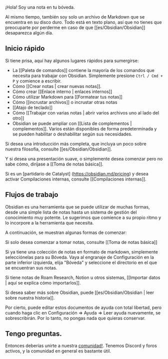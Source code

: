 ¡Hola! Soy una nota en tu bóveda.

Al mismo tiempo, también soy solo un archivo de Markdown que se encuentra en su disco duro. Todo está en texto plano, así que no tienes que preocuparte por perderme en caso de que [[es/Obsidian/Obsidian]] desaparezca algún día.

## Inicio rápido

Si tiene prisa, aquí hay algunos lugares rápidos para sumergirse:

- La [[Paleta de comandos]] contiene la mayoría de los comandos que necesita para trabajar con Obsidian. Simplemente presione `Ctrl / Cmd + P` y comience a escribir.
- Cómo [[Crear notas | crear nuevas notas]].
- Cómo crear [[Enlace interno | enlaces internos]]
- Cómo utilizar Markdown para [[Formatear tus notas]]
- Cómo [[incrustar archivos]] o incrustar otras notas
- [[Atajo de teclado]]
- Cómo [[Trabajar con varias notas | abrir varios archivos uno al lado del otro]]
- Obsidian se puede ampliar con [[Lista de complementos | complementos]]. Varios están disponibles de forma predeterminada y se pueden habilitar o deshabilitar según sus necesidades.


Si desea una introducción más completa, que incluya un poco sobre nuestra filosofía, consulte [[es/Obsidian/Obsidian]].

Y si desea una presentación suave, o simplemente desea comenzar pero no sabe cómo, diríjase a [[Toma de notas básica]].

Si es un [partidario de Catalyst] (https://obsidian.md/pricing) y desea activar Compilaciones internas, consulte [[Compilaciones internas]].

## Flujos de trabajo

Obsidian es una herramienta que se puede utilizar de muchas formas, desde una simple lista de notas hasta un sistema de gestión del conocimiento muy potente. Le sugerimos que comience a su propio ritmo y lo incorpore a la herramienta que necesita.

A continuación, se muestran algunas formas de comenzar:

Si solo desea comenzar a tomar notas, consulte [[Toma de notas básica]]

Si ya tiene una colección de notas en formato de markdown, simplemente selecciónelas para su Bóveda. Vaya al engranaje de Configuración en la parte inferior izquierda, elija "Bóveda" y seleccione el directorio en el que se encuentran sus notas.

Si tiene notas de Roam Research, Notion u otros sistemas, [[Importar datos | aquí se explica cómo importarlos]].

Si desea saber más sobre Obsidian, puede [[es/Obsidian/Obsidian | leer sobre nuestra historia]].

Por cierto, puede editar estos documentos de ayuda con total libertad, pero cuando haga clic en Configuración => Ayuda => Leer ayuda nuevamente, se sobrescribirán. Por lo tanto, no pongas nada que quieras conservar.

## Tengo preguntas.

Entonces deberías unirte a nuestra [comunidad!](https://obsidian.md/community). Tenemos Discord y foros activos, y la comunidad en general es bastante útil.
